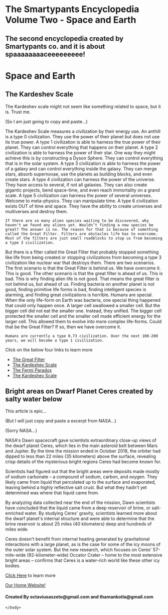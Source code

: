 # The Smartypants Encyclopedia Volume Two - Space and Earth
## The second encyclopedia created by Smartypants co. and it is about spaaaaaaaaceeeeeeeee!
<!DOCTYPE html>
<html>
    <head>
        <meta charset="utf-8">
        <title>The Smartypants Encyclopedia Volume Two - Space and Earth</title>
    </head>
    <body>
      <h1>Space and Earth</h1>
      <h2>The Kardeshev Scale</h2>
      <p>The Kardeshev scale might not seem like something related to space, but it is. Trust me.</p>
      <p>(So I am just going to copy and paste...)</p>
      <p>The Kardeshev Scale measures a civilization by their energy use. An anthill is a type 0 civilization. They use the power of their planet but does not use its true power. A type 1 civilization is able to harness the true power of their planet. They can control everything that happens on their planet.  A type 2 civilization is able to harness the power of their star. One way they might achieve this is by constructing a Dyson Sphere.  They can control everything that is in the solar system. A type 3 civilization is able to harness the power of a galaxy and can control everything inside the galaxy. They can merge stars, absorb supernovae, use the planets as building blocks, and even create stars. A type 4 civilization can harness the power of the universe. They have access to several, if not all galaxies. They can also create gigantic projects, bend space-time, and even reach immortality on a grand scale. A type 5 civilization can harness the power of several universes. Welcome to meta-physics. They can manipulate time. A type 6 civilization exists OUT of time and space. They have the ability to create universes and multiverses and destroy them.

	
	If there are so many alien species waiting to be discovered, why haven't we found any aliens yet. Wouldn’t finding a new species be great? The answer is no. The reason for that is because of something called the Great Filter. Filters are obstacles life has to overcome. Most of the filters are just small roadblocks to stop us from becoming a type 3 civilization. 
But there is a filter called the Great Filter that probably stopped something like life from being created or stopping civilizations from becoming a type 3 civilization like nuclear war that destroys them. There are two scenarios. The first scenario is that the Great Filter is behind us. We have overcome it. This is good. The other scenario is that the great filter is ahead of us. This is bad. This is why finding alien life is not good. That means the great filter is not behind us, but ahead of us. Finding bacteria on another planet is not good, finding primitive life forms is bad, finding intelligent species is alarming, and finding great civilizations is horrible. Humans are special. When the only life-form on Earth was bacteria, one special thing happened that could only happen once. A larger cell swallowed a smaller cell. But the bigger cell did not eat the smaller one. Instead, they unified. The bigger cell protected the smaller cell and the smaller cell made efficient energy for the larger cell. This allowed them to evolve into more complex life-forms. Could that be the Great Filter? 
If so, then we have overcome it.

	Humans are currently a type 0.73 civilization. Over the next 100-200 years, we will become a type 1 civilization.
</p>
<p>Click on the below four links to learn more</p>
<ul>
	<li><a href="https://www.youtube.com/watch?v=UjtOGPJ0URM">The Great Filter</a></li>
	<li><a href="https://www.youtube.com/watch?v=rhFK5_Nx9xY">The Kardeshev Scale</a></li>
        <li><a href="https://www.youtube.com/watch?v=sNhhvQGsMEc">The Fermi Paradox</a></li>
	<li><a href="https://www.youtube.com/watch?v=9k-Kuc9esDI">The Kardeshev Scale</a></li>
</ul>
<h2>Bright areas on Dwarf Planet Ceres created by salty water below</h2>
<p>This article is epic...</p>
<p>(But I will just copy and paste a excerpt from NASA...)</p>
<p>(Sorry NASA...)</p>
<p>NASA's Dawn spacecraft gave scientists extraordinary close-up views of the dwarf planet Ceres, which lies in the main asteroid belt between Mars and Jupiter. By the time the mission ended in October 2018, the orbiter had dipped to less than 22 miles (35 kilometers) above the surface, revealing crisp details of the mysterious bright regions Ceres had become known for.

Scientists had figured out that the bright areas were deposits made mostly of sodium carbonate – a compound of sodium, carbon, and oxygen. They likely came from liquid that percolated up to the surface and evaporated, leaving behind a highly reflective salt crust. But what they hadn't yet determined was where that liquid came from.

By analyzing data collected near the end of the mission, Dawn scientists have concluded that the liquid came from a deep reservoir of brine, or salt-enriched water. By studying Ceres' gravity, scientists learned more about the dwarf planet's internal structure and were able to determine that the brine reservoir is about 25 miles (40 kilometers) deep and hundreds of miles wide.

Ceres doesn't benefit from internal heating generated by gravitational interactions with a large planet, as is the case for some of the icy moons of the outer solar system. But the new research, which focuses on Ceres' 57-mile-wide (92-kilometer-wide) Occator Crater – home to the most extensive bright areas – confirms that Ceres is a water-rich world like these other icy bodies.</p>
<p><a href="https://www.nasa.gov/feature/jpl/mystery-solved-bright-areas-on-ceres-come-from-salty-water-below">Click Here</a> to learn more</p>
<a href="https://octaviustheking.github.io/The-Smartypants-co.-Home-Website/">Our Home Website!</a> 
<h4>Created By octaviusaszeto@gmail.com and thamankotla@gmail.com</h4>



    </body>
</html>


